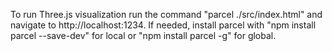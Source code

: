 To run Three.js visualization run the command "parcel ./src/index.html" and navigate to http://localhost:1234.
If needed, install parcel with "npm install parcel --save-dev" for local or "npm install parcel -g" for global.